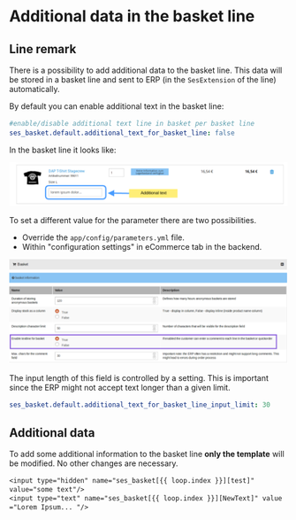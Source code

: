 # Additional data in the basket line

## Line remark

There is a possibility to add additional data to the basket line. This data will be stored in a basket line and sent to ERP (in the `SesExtension` of the line) automatically.

By default you can enable additional text in the basket line:

``` yaml
#enable/disable additional text line in basket per basket line
ses_basket.default.additional_text_for_basket_line: false
```

In the basket line it looks like:

![](../../img/basket_additional_data_1.png)

To set a different value for the parameter there are two possibilities.

- Override the `app/config/parameters.yml` file.
- Within "configuration settings" in eCommerce tab in the backend.

![](../../img/basket_additional_data_2.png)

The input length of this field is controlled by a setting. This is important since the ERP might not accept text longer than a given limit. 

``` yaml
ses_basket.default.additional_text_for_basket_line_input_limit: 30
```

## Additional data

To add some additional information to the basket line **only the template** will be modified. No other changes are necessary.

``` 
<input type="hidden" name="ses_basket[{{ loop.index }}][test]" value="some text"/>
<input type="text" name="ses_basket[{{ loop.index }}][NewText]" value ="Lorem Ipsum... "/>
```
